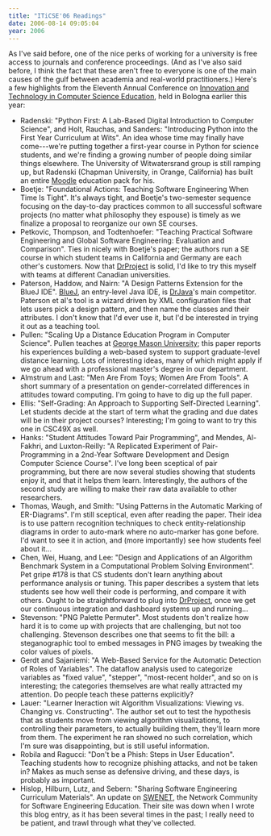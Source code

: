 ```yaml
---
title: "ITiCSE'06 Readings"
date: 2006-08-14 09:05:04
year: 2006
---
```

As I've said before, one of the nice perks of working for a university is free access to journals and conference proceedings. (And as I've also said before, I think the fact that these aren't free to everyone is one of the main causes of the gulf between academia and real-world practitioners.)  Here's a few highlights from the Eleventh Annual Conference on <a href="http://www.iticse06.cs.unibo.it/">Innovation and Technology in Computer Science Education</a>, held in Bologna earlier this year:
<ul>
	<li>Radenski: "Python First: A Lab-Based Digital Introduction to Computer Science", and Holt, Rauchas, and Sanders: "Introducing Python into the First Year Curriculum at Wits".  An idea whose time may finally have come---we're putting together a first-year course in Python for science students, and we're finding a growing number of people doing similar things elsewhere.  The University of Witwatersrand group is still ramping up, but Radenski (Chapman University, in Orange, California) has built an entire <a href="http://www.moodle.org">Moodle</a> education pack for his.</li>
	<li>Boetje: "Foundational Actions: Teaching Software Engineering When Time Is Tight".  It's always tight, and Boetje's two-semester sequence focusing on the day-to-day practices common to all successful software projects (no matter what philosophy they espouse) is timely as we finalize a proposal to reorganize our own SE courses.</li>
	<li>Petkovic, Thompson, and Todtenhoefer: "Teaching Practical Software Engineering and Global Software Engineering: Evaluation and Comparison".  Ties in nicely with Boetje's paper; the authors run a SE course in which student teams in California and Germany are each other's customers.  Now that <a href="http://www.drproject.org">DrProject</a> is solid, I'd like to try this myself with teams at different Canadian universities.</li>
	<li>Paterson, Haddow, and Nairn: "A Design Patterns Extension for the BlueJ IDE".  <a href="http://www.bluej.org/">BlueJ</a>, an entry-level Java IDE, is <a href="http://www.drjava.org">DrJava</a>'s main competitor.  Paterson et al's tool is a wizard driven by XML configuration files that lets users pick a design pattern, and then name the classes and their attributes.  I don't know that I'd ever use it, but I'd be interested in trying it out as a teaching tool.</li>
	<li>Pullen: "Scaling Up a Distance Education Program in Computer Science".  Pullen teaches at <a href="http://www.gmu.edu">George Mason University</a>; this paper reports his experiences building a web-based system to support graduate-level distance learning.  Lots of interesting ideas, many of which might apply if we go ahead with a professional master's degree in our department.</li>
	<li>Almstrum and Last: "Men Are From Toys; Women Are From Tools".  A short summary of a presentation on gender-correlated differences in attitudes toward computing.  I'm going to have to dig up the full paper.</li>
	<li>Ellis: "Self-Grading: An Approach to Supporting Self-Directed Learning".  Let students decide at the start of term what the grading and due dates will be in their project courses?  Interesting; I'm going to want to try this one in CSC49X as well.</li>
	<li>Hanks: "Student Attitudes Toward Pair Programming", and Mendes, Al-Fakhri, and Luxton-Reilly: "A Replicated Experiment of Pair-Programming in a 2nd-Year Software Development and Design Computer Science Course".  I've long been sceptical of pair programming, but there are now several studies showing that students enjoy it, and that it helps them learn.  Interestingly, the authors of the second study are willing to make their raw data available to other researchers.</li>
	<li>Thomas, Waugh, and Smith: "Using Patterns in the Automatic Marking of ER-Diagrams".  I'm still sceptical, even after reading the paper. Their idea is to use pattern recognition techniques to check entity-relationship diagrams in order to auto-mark where no auto-marker has gone before.  I'd want to see it in action, and (more importantly) see how students feel about it...</li>
	<li>Chen, Wei, Huang, and Lee: "Design and Applications of an Algorithm Benchmark System in a Computational Problem Solving Environment".  Pet gripe #178 is that CS students don't learn anything about performance analysis or tuning.  This paper describes a system that lets students see how well their code is performing, and compare it with others.  Ought to be straightforward to plug into <a href="http://www.drproject.org">DrProject</a>, once we get our continuous integration and dashboard systems up and running...</li>
	<li>Stevenson: "PNG Palette Permuter".  Most students don't realize how hard it is to come up with projects that are challenging, but not too challenging.  Stevenson describes one that seems to fit the bill: a steganographic tool to embed messages in PNG images by tweaking the color values of pixels.</li>
	<li>Gerdt and Sajaniemi: "A Web-Based Service for the Automatic Detection of Roles of Variables".  The dataflow analysis used to categorize variables as "fixed value", "stepper", "most-recent holder", and so on is interesting; the categories themselves are what really attracted my attention.  Do people teach these patterns explicitly?</li>
	<li>Lauer: "Learner Ineraction wit Algorithm Visualizations: Viewing vs. Changing vs. Constructing".  The author set out to test the hypothesis that as students move from viewing algorithm visualizations, to controlling their parameters, to actually building them, they'll learn more from them.  The experiment he ran showed no such correlation, which I'm sure was disappointing, but is still useful information.</li>
	<li>Robila and Ragucci: "Don't be a Phish: Steps in User Education". Teaching students how to recognize phishing attacks, and not be taken in?  Makes as much sense as defensive driving, and these days, is probably as important.</li>
	<li>Hislop, Hilburn, Lutz, and Sebern: "Sharing Software Engineering Curriculum Materials".  An update on <a href="http://www.swenet.org/">SWENET</a>, the Network Community for Software Engineering Education.  Their site was down when I wrote this blog entry, as it has been several times in the past; I really need to be patient, and trawl through what they've collected.</li>
</ul>
